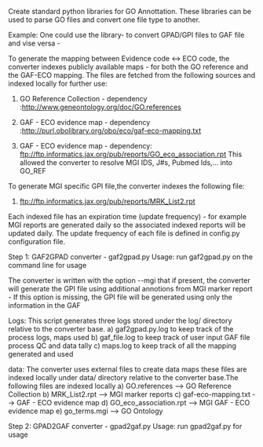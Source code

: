 Create standard python libraries for GO Annottation. 
These libraries can be used to parse GO files and convert one file type to another. 

Example: One could use the library- to convert GPAD/GPI files to GAF file and vise versa -

To generate the mapping between Evidence code <-> ECO code, the converter indexes
publicly available maps - for both the GO reference and the GAF-ECO mapping.
The files are fetched from the following sources and indexed locally for further use:

  1) GO Reference Collection - dependency :http://www.geneontology.org/doc/GO.references
  
  2) GAF - ECO evidence map - dependency :http://purl.obolibrary.org/obo/eco/gaf-eco-mapping.txt
  
  3) GAF - ECO evidence map - dependency: ftp://ftp.informatics.jax.org/pub/reports/GO_eco_association.rpt
This allowed the converter to resolve MGI IDS, J#s, Pubmed Ids,... into GO_REF

To generate MGI specific GPI file,the converter indexes the following file:
  1) ftp://ftp.informatics.jax.org/pub/reports/MRK_List2.rpt

Each indexed file has an expiration time (update frequency) - for example 
MGI reports are generated daily so the associated indexed reports will be updated daily.
The update frequency of each file is defined in config.py configuration file.

Step 1: GAF2GPAD converter - gaf2gpad.py
  Usage: run gaf2gpad.py on the command line for usage

  The converter is written with the option --mgi that if present,
  the converter will generate the GPI file using additional
  annotions from MGI marker report - If this option is missing,
  the GPI file will be generated using only the information in the GAF

 Logs: This script generates three logs stored under the log/ directory relative
 to the converter base.
 a) gaf2gpad.py.log to keep track of the process logs, maps used
 b) gaf_file.log  to keep track of user input GAF file process QC and data tally
 c) maps.log to keep track of all the mapping generated and used

 data: The converter uses external files to create data maps
       these files are indexed locally under data/ directory relative 
   to the converter base.The following files are indexed locally 
 a) GO.references --> GO Reference Collection
 b) MRK_List2.rpt --> MGI marker reports
 c) gaf-eco-mapping.txt  --> GAF - ECO evidence map
 d) GO_eco_association.rpt  --> MGI GAF - ECO evidence map
 e) go_terms.mgi --> GO Ontology

Step 2: GPAD2GAF converter - gpad2gaf.py
  Usage: run gpad2gaf.py for usage

 

